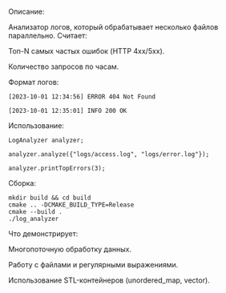 Описание:

Анализатор логов, который обрабатывает несколько файлов параллельно. Считает:


Топ-N самых частых ошибок (HTTP 4xx/5xx).

Количество запросов по часам.


Формат логов:

    [2023-10-01 12:34:56] ERROR 404 Not Found
    
    [2023-10-01 12:35:01] INFO 200 OK

Использование:

    LogAnalyzer analyzer;
    
    analyzer.analyze({"logs/access.log", "logs/error.log"});
    
    analyzer.printTopErrors(3);

Сборка:

    mkdir build && cd build
    cmake .. -DCMAKE_BUILD_TYPE=Release
    cmake --build .
    ./log_analyzer

Что демонстрирует:

Многопоточную обработку данных.

Работу с файлами и регулярными выражениями.

Использование STL-контейнеров (unordered_map, vector).
